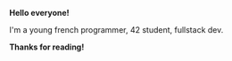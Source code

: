 **Hello everyone!**

I'm a young french programmer, 42 student, fullstack dev.

**Thanks for reading!**
